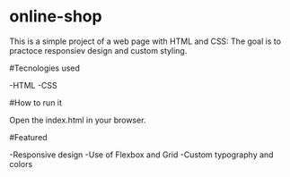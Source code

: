 # online-shop

This is a simple project of a web page with HTML and CSS: The goal is to practoce responsiev design and custom styling.

#Tecnologies used

-HTML
-CSS

#How to run it

Open the index.html in your browser.

#Featured

-Responsive design
-Use of Flexbox and Grid
-Custom typography and colors